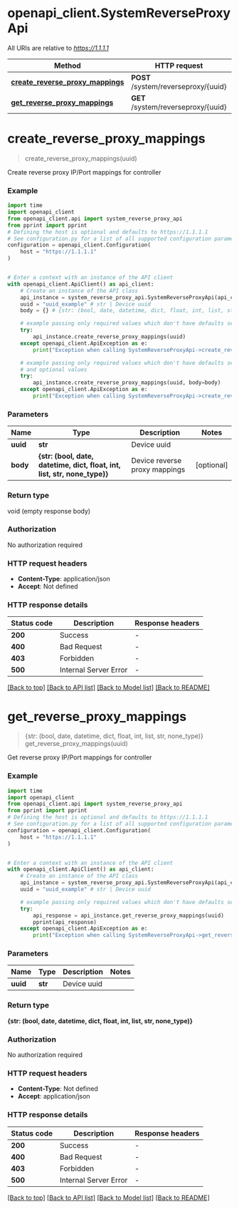 # openapi_client.SystemReverseProxyApi

All URIs are relative to *https://1.1.1.1*

Method | HTTP request | Description
------------- | ------------- | -------------
[**create_reverse_proxy_mappings**](SystemReverseProxyApi.md#create_reverse_proxy_mappings) | **POST** /system/reverseproxy/{uuid} | 
[**get_reverse_proxy_mappings**](SystemReverseProxyApi.md#get_reverse_proxy_mappings) | **GET** /system/reverseproxy/{uuid} | 


# **create_reverse_proxy_mappings**
> create_reverse_proxy_mappings(uuid)



Create reverse proxy IP/Port mappings for controller

### Example


```python
import time
import openapi_client
from openapi_client.api import system_reverse_proxy_api
from pprint import pprint
# Defining the host is optional and defaults to https://1.1.1.1
# See configuration.py for a list of all supported configuration parameters.
configuration = openapi_client.Configuration(
    host = "https://1.1.1.1"
)


# Enter a context with an instance of the API client
with openapi_client.ApiClient() as api_client:
    # Create an instance of the API class
    api_instance = system_reverse_proxy_api.SystemReverseProxyApi(api_client)
    uuid = "uuid_example" # str | Device uuid
    body = {} # {str: (bool, date, datetime, dict, float, int, list, str, none_type)} | Device reverse proxy mappings (optional)

    # example passing only required values which don't have defaults set
    try:
        api_instance.create_reverse_proxy_mappings(uuid)
    except openapi_client.ApiException as e:
        print("Exception when calling SystemReverseProxyApi->create_reverse_proxy_mappings: %s\n" % e)

    # example passing only required values which don't have defaults set
    # and optional values
    try:
        api_instance.create_reverse_proxy_mappings(uuid, body=body)
    except openapi_client.ApiException as e:
        print("Exception when calling SystemReverseProxyApi->create_reverse_proxy_mappings: %s\n" % e)
```


### Parameters

Name | Type | Description  | Notes
------------- | ------------- | ------------- | -------------
 **uuid** | **str**| Device uuid |
 **body** | **{str: (bool, date, datetime, dict, float, int, list, str, none_type)}**| Device reverse proxy mappings | [optional]

### Return type

void (empty response body)

### Authorization

No authorization required

### HTTP request headers

 - **Content-Type**: application/json
 - **Accept**: Not defined


### HTTP response details

| Status code | Description | Response headers |
|-------------|-------------|------------------|
**200** | Success |  -  |
**400** | Bad Request |  -  |
**403** | Forbidden |  -  |
**500** | Internal Server Error |  -  |

[[Back to top]](#) [[Back to API list]](../README.md#documentation-for-api-endpoints) [[Back to Model list]](../README.md#documentation-for-models) [[Back to README]](../README.md)

# **get_reverse_proxy_mappings**
> {str: (bool, date, datetime, dict, float, int, list, str, none_type)} get_reverse_proxy_mappings(uuid)



Get reverse proxy IP/Port mappings for controller

### Example


```python
import time
import openapi_client
from openapi_client.api import system_reverse_proxy_api
from pprint import pprint
# Defining the host is optional and defaults to https://1.1.1.1
# See configuration.py for a list of all supported configuration parameters.
configuration = openapi_client.Configuration(
    host = "https://1.1.1.1"
)


# Enter a context with an instance of the API client
with openapi_client.ApiClient() as api_client:
    # Create an instance of the API class
    api_instance = system_reverse_proxy_api.SystemReverseProxyApi(api_client)
    uuid = "uuid_example" # str | Device uuid

    # example passing only required values which don't have defaults set
    try:
        api_response = api_instance.get_reverse_proxy_mappings(uuid)
        pprint(api_response)
    except openapi_client.ApiException as e:
        print("Exception when calling SystemReverseProxyApi->get_reverse_proxy_mappings: %s\n" % e)
```


### Parameters

Name | Type | Description  | Notes
------------- | ------------- | ------------- | -------------
 **uuid** | **str**| Device uuid |

### Return type

**{str: (bool, date, datetime, dict, float, int, list, str, none_type)}**

### Authorization

No authorization required

### HTTP request headers

 - **Content-Type**: Not defined
 - **Accept**: application/json


### HTTP response details

| Status code | Description | Response headers |
|-------------|-------------|------------------|
**200** | Success |  -  |
**400** | Bad Request |  -  |
**403** | Forbidden |  -  |
**500** | Internal Server Error |  -  |

[[Back to top]](#) [[Back to API list]](../README.md#documentation-for-api-endpoints) [[Back to Model list]](../README.md#documentation-for-models) [[Back to README]](../README.md)

